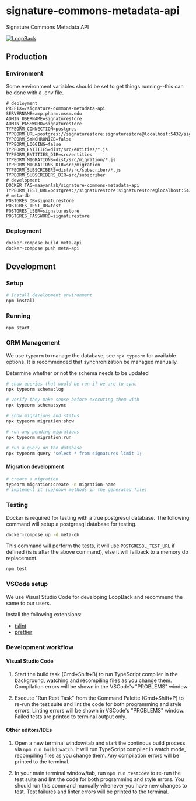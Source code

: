 # signature-commons-metadata-api
Signature Commons Metadata API

[![LoopBack](https://github.com/strongloop/loopback-next/raw/master/docs/site/imgs/branding/Powered-by-LoopBack-Badge-(blue)-@2x.png)](http://loopback.io/)

## Production

### Environment
Some environment variables should be set to get things running--this can be done with a .env file.

```env
# deployment
PREFIX=/signature-commons-metadata-api
SERVERNAME=amp.pharm.mssm.edu
ADMIN_USERNAME=signaturestore
ADMIN_PASSWORD=signaturestore
TYPEORM_CONNECTION=postgres
TYPEORM_URL=postgres://signaturestore:signaturestore@localhost:5432/signaturestore
TYPEORM_SYNCHRONIZE=false
TYPEORM_LOGGING=false
TYPEORM_ENTITIES=dist/src/entities/*.js
TYPEORM_ENTITIES_DIR=src/entities
TYPEORM_MIGRATIONS=dist/src/migration/*.js
TYPEORM_MIGRATIONS_DIR=src/migration
TYPEORM_SUBSCRIBERS=dist/src/subscriber/*.js
TYPEORM_SUBSCRIBERS_DIR=src/subscriber
# development
DOCKER_TAG=maayanlab/signature-commons-metadata-api
TYPEORM_TEST_URL=postgres://signaturestore:signaturestore@localhost:5432/test
# meta-db
POSTGRES_DB=signaturestore
POSTGRES_TEST_DB=test
POSTGRES_USER=signaturestore
POSTGRES_PASSWORD=signaturestore
```

### Deployment
```bash
docker-compose build meta-api
docker-compose push meta-api
```

## Development

### Setup
```bash
# Install development environment
npm install
```

### Running
```
npm start
```

### ORM Management
We use `typeorm` to manage the database, see `npx typeorm` for available options. It is recommended that synchronization be managed manually.

Determine whether or not the schema needs to be updated
```bash
# show queries that would be run if we are to sync
npx typeorm schema:log

# verify they make sense before executing them with
npx typeorm schema:sync

# show migrations and status
npx typeorm migration:show

# run any pending migrations
npx typeorm migration:run

# run a query on the database
npx typeorm query 'select * from signatures limit 1;'
```

#### Migration development
```bash
# create a migration
typeorm migration:create -n migration-name
# implement it (up/down methods in the generated file)
```

### Testing
Docker is required for testing with a true postgresql database. The following
 command will setup a postgresql database for testing.
```bash
docker-compose up -d meta-db
```

This command will perform the tests, it will use `POSTGRESQL_TEST_URL` if defined
 (is is after the above command), else it will fallback to a memory db replacement.
```bash
npm test
```

### VSCode setup

We use Visual Studio Code for developing LoopBack and recommend the same to our
users.

Install the following extensions:

 - [tslint](https://marketplace.visualstudio.com/items?itemName=eg2.tslint)
 - [prettier](https://marketplace.visualstudio.com/items?itemName=esbenp.prettier-vscode)

### Development workflow

#### Visual Studio Code

1. Start the build task (Cmd+Shift+B) to run TypeScript compiler in the
   background, watching and recompiling files as you change them. Compilation
   errors will be shown in the VSCode's "PROBLEMS" window.

2. Execute "Run Rest Task" from the Command Palette (Cmd+Shift+P) to re-run the
   test suite and lint the code for both programming and style errors. Linting
   errors will be shown in VSCode's "PROBLEMS" window. Failed tests are printed
   to terminal output only.

#### Other editors/IDEs

1. Open a new terminal window/tab and start the continous build process via
   `npm run build:watch`. It will run TypeScript compiler in watch mode,
   recompiling files as you change them. Any compilation errors will be printed
   to the terminal.

2. In your main terminal window/tab, run `npm run test:dev` to re-run the test
   suite and lint the code for both programming and style errors. You should run
   this command manually whenever you have new changes to test. Test failures
   and linter errors will be printed to the terminal.
